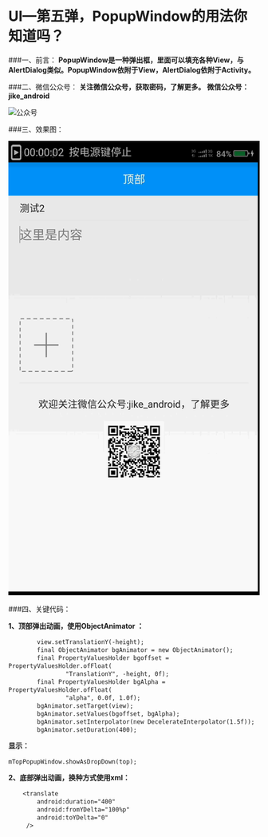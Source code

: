 # UI—第五弹，PopupWindow的用法你知道吗？

###一、前言：
**PopupWindow是一种弹出框，里面可以填充各种View，与AlertDialog类似。PopupWindow依附于View，AlertDialog依附于Activity。**

###二、微信公众号：
**关注微信公众号，获取密码，了解更多。**
**微信公众号：jike_android**

![公众号](https://github.com/wch0620/StatusBar/raw/master/WeiXin/qrcode.jpg)

###三、效果图：

![效果图](https://github.com/wch0620/PopupWindow/raw/popupwindow_dev/gif/popupwindow.gif)

###四、关键代码：

**1、顶部弹出动画，使用ObjectAnimator ：**

```
        view.setTranslationY(-height);
        final ObjectAnimator bgAnimator = new ObjectAnimator();
        final PropertyValuesHolder bgoffset = PropertyValuesHolder.ofFloat(
                "TranslationY", -height, 0f);
        final PropertyValuesHolder bgAlpha = PropertyValuesHolder.ofFloat(
                "alpha", 0.0f, 1.0f);
        bgAnimator.setTarget(view);
        bgAnimator.setValues(bgoffset, bgAlpha);
        bgAnimator.setInterpolator(new DecelerateInterpolator(1.5f));
        bgAnimator.setDuration(400);
```

**显示：**

```
mTopPopupWindow.showAsDropDown(top);
```

**2、底部弹出动画，换种方式使用xml：**

```
    <translate
        android:duration="400"
        android:fromYDelta="100%p"
        android:toYDelta="0"        
     /> 
```
